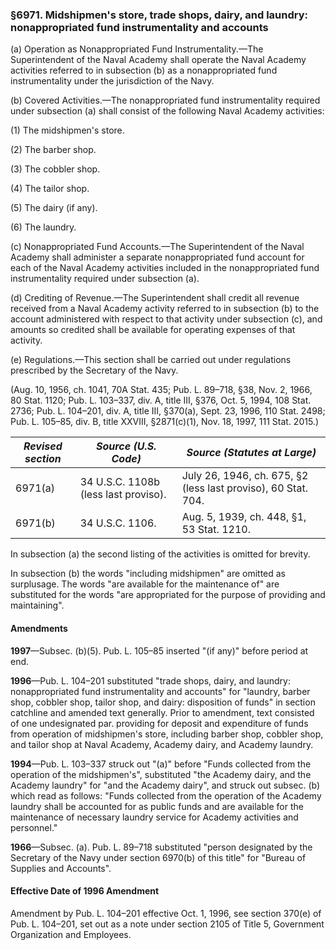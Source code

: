 ### §6971. Midshipmen's store, trade shops, dairy, and laundry: nonappropriated fund instrumentality and accounts ###

(a) Operation as Nonappropriated Fund Instrumentality.—The Superintendent of the Naval Academy shall operate the Naval Academy activities referred to in subsection (b) as a nonappropriated fund instrumentality under the jurisdiction of the Navy.

(b) Covered Activities.—The nonappropriated fund instrumentality required under subsection (a) shall consist of the following Naval Academy activities:

(1) The midshipmen's store.

(2) The barber shop.

(3) The cobbler shop.

(4) The tailor shop.

(5) The dairy (if any).

(6) The laundry.

(c) Nonappropriated Fund Accounts.—The Superintendent of the Naval Academy shall administer a separate nonappropriated fund account for each of the Naval Academy activities included in the nonappropriated fund instrumentality required under subsection (a).

(d) Crediting of Revenue.—The Superintendent shall credit all revenue received from a Naval Academy activity referred to in subsection (b) to the account administered with respect to that activity under subsection (c), and amounts so credited shall be available for operating expenses of that activity.

(e) Regulations.—This section shall be carried out under regulations prescribed by the Secretary of the Navy.

(Aug. 10, 1956, ch. 1041, 70A Stat. 435; Pub. L. 89–718, §38, Nov. 2, 1966, 80 Stat. 1120; Pub. L. 103–337, div. A, title III, §376, Oct. 5, 1994, 108 Stat. 2736; Pub. L. 104–201, div. A, title III, §370(a), Sept. 23, 1996, 110 Stat. 2498; Pub. L. 105–85, div. B, title XXVIII, §2871(c)(1), Nov. 18, 1997, 111 Stat. 2015.)

|*Revised section*|        *Source (U.S. Code)*        |                *Source (Statutes at Large)*                 |
|-----------------|------------------------------------|-------------------------------------------------------------|
|     6971(a)     |34 U.S.C. 1108b (less last proviso).|July 26, 1946, ch. 675, §2 (less last proviso), 60 Stat. 704.|
|     6971(b)     |          34 U.S.C. 1106.           |          Aug. 5, 1939, ch. 448, §1, 53 Stat. 1210.          |

In subsection (a) the second listing of the activities is omitted for brevity.

In subsection (b) the words "including midshipmen" are omitted as surplusage. The words "are available for the maintenance of" are substituted for the words "are appropriated for the purpose of providing and maintaining".

#### Amendments ####

**1997**—Subsec. (b)(5). Pub. L. 105–85 inserted "(if any)" before period at end.

**1996**—Pub. L. 104–201 substituted "trade shops, dairy, and laundry: nonappropriated fund instrumentality and accounts" for "laundry, barber shop, cobbler shop, tailor shop, and dairy: disposition of funds" in section catchline and amended text generally. Prior to amendment, text consisted of one undesignated par. providing for deposit and expenditure of funds from operation of midshipmen's store, including barber shop, cobbler shop, and tailor shop at Naval Academy, Academy dairy, and Academy laundry.

**1994**—Pub. L. 103–337 struck out "(a)" before "Funds collected from the operation of the midshipmen's", substituted "the Academy dairy, and the Academy laundry" for "and the Academy dairy", and struck out subsec. (b) which read as follows: "Funds collected from the operation of the Academy laundry shall be accounted for as public funds and are available for the maintenance of necessary laundry service for Academy activities and personnel."

**1966**—Subsec. (a). Pub. L. 89–718 substituted "person designated by the Secretary of the Navy under section 6970(b) of this title" for "Bureau of Supplies and Accounts".

#### Effective Date of 1996 Amendment ####

Amendment by Pub. L. 104–201 effective Oct. 1, 1996, see section 370(e) of Pub. L. 104–201, set out as a note under section 2105 of Title 5, Government Organization and Employees.